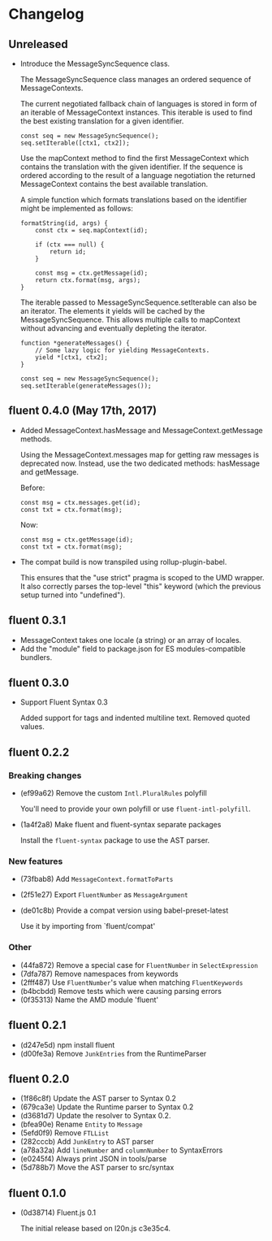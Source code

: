 # Changelog

## Unreleased

  - Introduce the MessageSyncSequence class.

    The MessageSyncSequence class manages an ordered sequence of
    MessageContexts.

    The current negotiated fallback chain of languages is stored in form of an
    iterable of MessageContext instances.  This iterable is used to find the
    best existing translation for a given identifier.

        const seq = new MessageSyncSequence();
        seq.setIterable([ctx1, ctx2]);

    Use the mapContext method to find the first MessageContext which contains
    the translation with the given identifier.  If the sequence is ordered
    according to the result of a language negotiation the returned
    MessageContext contains the best available translation.

    A simple function which formats translations based on the identifier might
    be implemented as follows:

        formatString(id, args) {
            const ctx = seq.mapContext(id);

            if (ctx === null) {
                return id;
            }

            const msg = ctx.getMessage(id);
            return ctx.format(msg, args);
        }

    The iterable passed to MessageSyncSequence.setIterable can also be an
    iterator.  The elements it yields will be cached by the
    MessageSyncSequence.  This allows multiple calls to mapContext without
    advancing and eventually depleting the iterator.

        function *generateMessages() {
            // Some lazy logic for yielding MessageContexts.
            yield *[ctx1, ctx2];
        }

        const seq = new MessageSyncSequence();
        seq.setIterable(generateMessages());


## fluent 0.4.0 (May 17th, 2017)

  - Added MessageContext.hasMessage and MessageContext.getMessage methods.

    Using the MessageContext.messages map for getting raw messages is
    deprecated now.  Instead, use the two dedicated methods: hasMessage and
    getMessage.

    Before:

        const msg = ctx.messages.get(id);
        const txt = ctx.format(msg);

    Now:

        const msg = ctx.getMessage(id);
        const txt = ctx.format(msg);

  - The compat build is now transpiled using rollup-plugin-babel.

    This ensures that the "use strict" pragma is scoped to the UMD wrapper.  It
    also correctly parses the top-level "this" keyword (which the previous
    setup turned into "undefined").

## fluent 0.3.1

  - MessageContext takes one locale (a string) or an array of locales.
  - Add the "module" field to package.json for ES modules-compatible bundlers.

## fluent 0.3.0

  - Support Fluent Syntax 0.3

    Added support for tags and indented multiline text. Removed quoted values.

## fluent 0.2.2

### Breaking changes

  - (ef99a62) Remove the custom `Intl.PluralRules` polyfill

    You'll need to provide your own polyfill or use `fluent-intl-polyfill`.

  - (1a4f2a8) Make fluent and fluent-syntax separate packages

    Install the `fluent-syntax` package to use the AST parser.

### New features

  - (73fbab8) Add `MessageContext.formatToParts`
  - (2f51e27) Export `FluentNumber` as `MessageArgument`
  - (de01c8b) Provide a compat version using babel-preset-latest

    Use it by importing from `fluent/compat'

### Other

  - (44fa872) Remove a special case for `FluentNumber` in `SelectExpression`
  - (7dfa787) Remove namespaces from keywords
  - (2fff487) Use `FluentNumber`'s value when matching `FluentKeywords`
  - (b4bcbdd) Remove tests which were causing parsing errors
  - (0f35313) Name the AMD module 'fluent'

## fluent 0.2.1

  - (d247e5d) npm install fluent
  - (d00fe3a) Remove `JunkEntries` from the RuntimeParser

## fluent 0.2.0

  - (1f86c8f) Update the AST parser to Syntax 0.2
  - (679ca3e) Update the Runtime parser to Syntax 0.2
  - (d3681d7) Update the resolver to Syntax 0.2.
  - (bfea90e) Rename `Entity` to `Message`
  - (5efd0f9) Remove `FTLList`
  - (282cccb) Add `JunkEntry` to AST parser
  - (a78a32a) Add `lineNumber` and `columnNumber` to SyntaxErrors
  - (e0245f4) Always print JSON in tools/parse
  - (5d788b7) Move the AST parser to src/syntax

## fluent 0.1.0

  - (0d38714) Fluent.js 0.1

    The initial release based on l20n.js c3e35c4.
